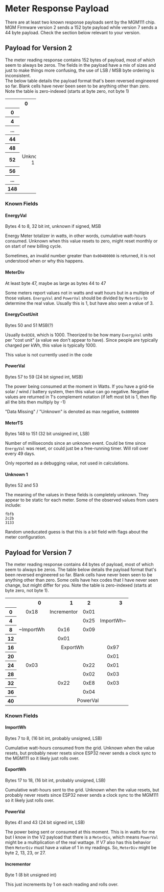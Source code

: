 # Meter Response Payload

There are at least two known response payloads sent by the MGM111 chip. MGM Firmware version 2 sends a 152 byte payload while version 7 sends a 44 byte payload. Check the section below relevant to your version.

## Payload for Version 2

The meter reading response contains 152 bytes of payload, most of which seem to always be zeros.  The fields in the payload have
a mix of sizes and just to make things more confusing, the use of LSB / MSB byte ordering is inconsistent.  
The below table details the payload format that's been reversed engineered so far.
Blank cells have never been seen to be anything other than zero.  Note the table is zero-indexed (starts at byte zero, not byte 1)

<table  style="width:20%">
  <tr>   <td></td>
            <th align="center"><img width="50" height="1">0<img width="50" height="1"></th>
            <th align="center"><img width="50" height="1">1<img width="50" height="1"></th>
            <th align="center"><img width="50" height="1">2<img width="50" height="1"></th>
            <th align="center"><img width="50" height="1">3<img width="50" height="1"></th>
  </tr>
  <tr>   <th>0</th> <td colspan=4></td></tr>
  <tr>   <th>4</th> <td colspan=4 align="center">EnergyVal</td></tr>
  <tr>   <th>...</th> <td colspan=4></td></tr>
  <tr>   <th>44</th> <td colspan=3></td><td align="center">MeterDiv</td></tr>
  <tr>   <th>48</th> <td colspan=2></td><td colspan=2 align="center">EnergyCostUnit</td></tr>
  <tr>   <th>52</th> <td colspan=2 align="center">Unknown 1</td><td colspan=2></td></tr>
  <tr>   <th>56</th> <td></td><td colspan=3 align="center">PowerVal</td></tr>
  <tr>   <th>...</th> <td colspan=4></td></tr>
  <tr>   <th>148</th> <td colspan=4 align="center">MeterTS</td></tr>
</table>

### Known Fields

#### EnergyVal

Bytes 4 to 8, 32 bit int, unknown if signed, MSB

Energy Meter totalizer in watts, in other words, cumulative watt-hours consumed.  Unknown when this value resets to zero, 
might reset monthly or on start of new billing cycle.

Sometimes, an invalid number greater than `0x00400000` is returned, it is not understood when or why this happens.

#### MeterDiv

At least byte 47, maybe as large as bytes 44 to 47

Some meters report values not in watts and watt hours but in a multiple of those values.  `EnergyVal` and `PowerVal` should 
be divided by `MeterDiv` to determine the real value.  Usually this is 1, but have also seen a value of 3.

#### EnergyCostUnit

Bytes 50 and 51 MSB(?)

Usually `0x03E8`, which is 1000.  Theorized to be how many `EvergyVal` units per "cost unit" (a value we don't appear to have).
Since people are typically charged per kWh, this value is typically 1000.

This value is not currently used in the code

#### PowerVal

Bytes 57 to 59 (24 bit signed int, MSB)

The power being consumed at the moment in Watts.  If you have a grid-tie solar / wind / battery system, then this value can go negative.
Negative values are returned in 1's complement notation (if left most bit is 1, then flip all the bits then multiply by -1)

"Data Missing" / "Unknown" is denoted as max negative, `0x800000`

#### MeterTS

Bytes 148 to 151 (32 bit unsigned int, LSB)

Number of milliseconds since an unknown event.  Could be time since `EnergyVal` was reset, or could just be a free-running timer.
Will roll over every 49 days.

Only reported as a debugging value, not used in calculations.

#### Unknown 1

Bytes 52 and 53

The meaning of the values in these fields is completely unknown.  They appear to be static for each meter.  Some of the observed values from users include:
```
fbfb
2c2b
3133
```
Random uneducated guess is that this is a bit field with flags about the meter configuration.

## Payload for Version 7

The meter reading response contains 44 bytes of payload, most of which seem to always be zeros. The table below details the payload format that's been reversed engineered so far.
Blank cells have never been seen to be anything other than zero. Some cells have hex codes that I have never seen change, but might differ for you. Note the table is zero-indexed (starts at byte zero, not byte 1).

<table  style="width:80%">
  <tr>   <td></td>
            <th align="center"><img width="50" height="1">0<img width="50" height="1"></th>
            <th align="center"><img width="50" height="1">1<img width="50" height="1"></th>
            <th align="center"><img width="50" height="1">2<img width="50" height="1"></th>
            <th align="center"><img width="50" height="1">3<img width="50" height="1"></th>
  </tr>
  <tr>   <th>0</th> <td colspan=1 align="center">0x18</td><td colspan=1 align="center">Incrementor</td><td colspan=1 align="center">0x01</td><td colspan=1></tr>
  <tr>   <th>4</th> <td colspan=2></td><td colspan=1 align="center">0x25</td><td colspan=1 align="center">ImportWh~</td></tr>
  <tr>   <th>8</th> <td colspan=1 align="center">~ImportWh</td><td colspan=1 align="center">0x16</td><td colspan=1 align="center">0x09</td><td colspan=1></td></tr>
  <tr>   <th>12</th> <td colspan=1></td><td colspan=1 align="center">0x01</td><td colspan=2></td></tr>
  <tr>   <th>16</th> <td colspan=1></td><td colspan=2 align="center">ExportWh</td><td colspan=1 align="center">0x97</td></tr>
  <tr>   <th>20</th> <td colspan=3></td><td colspan=1 align="center">0x01</td></tr>
  <tr>   <th>24</th> <td colspan=1 align="center">0x03</td><td colspan=1></td><td colspan=1 align="center">0x22</td><td colspan=1 align="center">0x01</td></tr>
  <tr>   <th>28</th> <td colspan=2></td><td colspan=1 align="center">0x02</td><td colspan=1 align="center">0x03</td></tr>
  <tr>   <th>32</th> <td colspan=1></td><td colspan=1 align="center">0x22</td><td colspan=1 align="center">0xE8</td><td colspan=1 align="center">0x03</td></tr>
  <tr>   <th>36</th> <td colspan=1></td><td colspan=1></td><td colspan=1 align="center">0x04</td><td colspan=1></td></tr>
  <tr>   <th>40</th> <td colspan=1></td><td colspan=3 align="center">PowerVal</td></tr>
</table>

### Known Fields

#### ImportWh

Bytes 7 to 8, (16 bit int, probably unsigned, LSB)

Cumulative watt-hours consumed from the grid. Unknown when the value resets, but probably never resets since ESP32 never sends a clock sync to the MGM111 so it likely just rolls over.

#### ExportWh

Bytes 17 to 18, (16 bit int, probably unsigned, LSB)

Cumulative watt-hours sent to the grid. Unknown when the value resets, but probably never resets since ESP32 never sends a clock sync to the MGM111 so it likely just rolls over.

#### PowerVal

Bytes 41 and 43 (24 bit signed int, LSB)

The power being sent or consumed at this moment. This is in watts for me but I know in the V2 payload that there is a `MeterDiv`, which means `PowerVal` might be a multiplication of the real wattage. If V7 also has this behavior then `MeterDiv` must have a value of 1 in my readings. So, `MeterDiv` might be byte 2, 13, 23, or 27.

#### Incrementor

Byte 1 (8 bit unsigned int)

This just increments by 1 on each reading and rolls over.
